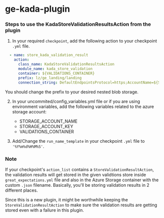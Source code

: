 # ge-kada-plugin

### Steps to use the KadaStoreValidationResultsAction from the plugin

1. In your required `checkpoint`, add the following action to your checkpoint `.yml` file.

```yml
  - name: store_kada_validation_result
    action:
      class_name: KadaStoreValidationResultsAction
      module_name: kada_store_validation
      container: ${VALIDATIONS_CONTAINER}
      prefix: lz/ge_landing/landing
      connection_string: DefaultEndpointsProtocol=https;AccountName=${STORAGE_ACCOUNT_NAME};AccountKey=${STORAGE_ACCOUNT_KEY};EndpointSuffix=core.windows.net
```

You should change the prefix to your desired nested blob storage.

2. In your uncommited/config_variables.yml file or if you are using environment variables, add the following variables related to the azure storage account:

    * STORAGE_ACCOUNT_NAME
    * STORAGE_ACCOUNT_KEY
    * VALIDATIONS_CONTAINER
    
3. Add/Change the `run_name_template` in your checkpoint `.yml` file to `'%Y%m%d%H%M%S'`.

### Note

If your checkpoint's `action_list` contains a `StoreValidationResultAction`, the validation results will get stored in the given validtions store inside `great_expectations.yml` file and also in the Azure Storage container with the custom `.json` filename. Basically, you'll be storing validation results in 2 different places.

Since this is a new plugin, it might be worthwhile keeping the `StoreValidationResultAction` to make sure the validation results are getting stored even with a failure in this plugin.